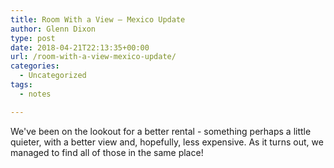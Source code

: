 ```yaml
---
title: Room With a View – Mexico Update
author: Glenn Dixon
type: post
date: 2018-04-21T22:13:35+00:00
url: /room-with-a-view-mexico-update/
categories:
  - Uncategorized
tags:
  - notes

---
```

We've been on the lookout for a better rental - something perhaps a little quieter, with a better view and, hopefully, less expensive. As it turns out, we managed to find all of those in the same place!

<div>
  <br /> <ins class="pa-widget-gallery" style="width: 100%; height: 480px;" data-url="https://photos.app.goo.gl/OpPYRanrrJrE6HnV2" data-uid="6ab0908834d2c49dd2adafae1aebb81db167c4270154ab9e8109629c574f5bc0" data-delay="5"></ins>
</div>